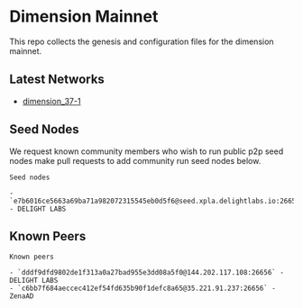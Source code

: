 # Dimension Mainnet

This repo collects the genesis and configuration files for the dimension mainnet. 

## Latest Networks

* [dimension_37-1](./dimension_37-1)

## Seed Nodes

We request known community members who wish to run public p2p seed nodes make pull requests to add community run seed nodes below.

```
Seed nodes

- `e7b6016ce5663a69ba71a982072315545eb0d5f6@seed.xpla.delightlabs.io:26656` - DELIGHT LABS
```

## Known Peers

```
Known peers

- `dddf9dfd9802de1f313a0a27bad955e3dd08a5f0@144.202.117.108:26656` - DELIGHT LABS
- `c6bb7f684aeccec412ef54fd635b90f1defc8a65@35.221.91.237:26656` - ZenaAD
```

